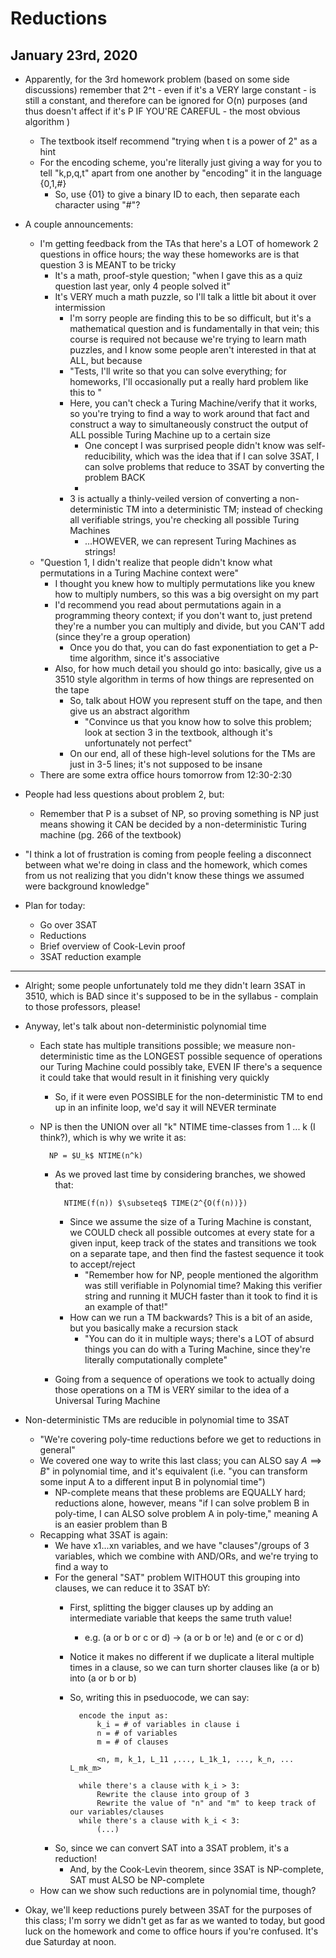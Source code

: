 # Reductions

## January 23rd, 2020

- Apparently, for the 3rd homework problem (based on some side discussions) remember that 2^t - even if it's a VERY large constant - is still a constant, and therefore can be ignored for O(n) purposes (and thus doesn't affect if it's P IF YOU'RE CAREFUL - the most obvious algorithm )
    - The textbook itself recommend "trying when t is a power of 2" as a hint
    - For the encoding scheme, you're literally just giving a way for you to tell "k,p,q,t" apart from one another by "encoding" it in the language {0,1,#}
        - So, use {01} to give a binary ID to each, then separate each character using "#"?

- A couple announcements:
    - I'm getting feedback from the TAs that here's a LOT of homework 2 questions in office hours; the way these homeworks are is that question 3 is MEANT to be tricky
        - It's a math, proof-style question; "when I gave this as a quiz question last year, only 4 people solved it"
        - It's VERY much a math puzzle, so I'll talk a little bit about it over intermission
            - I'm sorry people are finding this to be so difficult, but it's a mathematical question and is fundamentally in that vein; this course is required not because we're trying to learn math puzzles, and I know some people aren't interested in that at ALL, but because
            - "Tests, I'll write so that you can solve everything; for homeworks, I'll occasionally put a really hard problem like this to "
            - Here, you can't check a Turing Machine/verify that it works, so you're trying to find a way to work around that fact and construct a way to simultaneously construct the output of ALL possible Turing Machine up to a certain size
                - One concept I was surprised people didn't know was self-reducibility, which was the idea that if I can solve 3SAT, I can solve problems that reduce to 3SAT by converting the problem BACK
                -
            - 3 is actually a thinly-veiled version of converting a non-deterministic TM into a deterministic TM; instead of checking all verifiable strings, you're checking all possible Turing Machines
                - ...HOWEVER, we can represent Turing Machines as strings!
    - "Question 1, I didn't realize that people didn't know what permutations in a Turing Machine context were"
        - I thought you knew how to multiply permutations like you knew how to multiply numbers, so this was a big oversight on my part
        - I'd recommend you read about permutations again in a programming theory context; if you don't want to, just pretend they're a number you can multiply and divide, but you CAN'T add (since they're a group operation)
            - Once you do that, you can do fast exponentiation to get a P-time algorithm, since it's associative
        - Also, for how much detail you should go into: basically, give us a 3510 style algorithm in terms of how things are represented on the tape
            - So, talk about HOW you represent stuff on the tape, and then give us an abstract algorithm
                - "Convince us that you know how to solve this problem; look at section 3 in the textbook, although it's unfortunately not perfect"
            - On our end, all of these high-level solutions for the TMs are just in 3-5 lines; it's not supposed to be insane
    - There are some extra office hours tomorrow from 12:30-2:30

- People had less questions about problem 2, but:
    - Remember that P is a subset of NP, so proving something is NP just means showing it CAN be decided by a non-deterministic Turing machine (pg. 266 of the textbook)

- "I think a lot of frustration is coming from people feeling a disconnect between what we're doing in class and the homework, which comes from us not realizing that you didn't know these things we assumed were background knowledge"

- Plan for today:
    - Go over 3SAT
    - Reductions
    - Brief overview of Cook-Levin proof
    - 3SAT reduction example
--------------------------------------------------------------------------------

- Alright; some people unfortunately told me they didn't learn 3SAT in 3510, which is BAD since it's supposed to be in the syllabus - complain to those professors, please!

- Anyway, let's talk about non-deterministic polynomial time
    - Each state has multiple transitions possible; we measure non-deterministic time as the LONGEST possible sequence of operations our Turing Machine could possibly take, EVEN IF there's a sequence it could take that would result in it finishing very quickly
        - So, if it were even POSSIBLE for the non-deterministic TM to end up in an infinite loop, we'd say it will NEVER terminate
    - NP is then the UNION over all "k" NTIME time-classes from 1 ... k (I think?), which is why we write it as:

            NP = $U_k$ NTIME(n^k)

        - As we proved last time by considering branches, we showed that:

                NTIME(f(n)) $\subseteq$ TIME(2^{O(f(n))})

            - Since we assume the size of a Turing Machine is constant, we COULD check all possible outcomes at every state for a given input, keep track of the states and transitions we took on a separate tape, and then find the fastest sequence it took to accept/reject
                - "Remember how for NP, people mentioned the algorithm was still verifiable in Polynomial time? Making this verifier string and running it MUCH faster than it took to find it is an example of that!"
            - How can we run a TM backwards? This is a bit of an aside, but you basically make a recursion stack
                - "You can do it in multiple ways; there's a LOT of absurd things you can do with a Turing Machine, since they're literally computationally complete"
        - Going from a sequence of operations we took to actually doing those operations on a TM is VERY similar to the idea of a Universal Turing Machine

- Non-deterministic TMs are reducible in polynomial time to 3SAT
    - "We're covering poly-time reductions before we get to reductions in general"
    - We covered one way to write this last class; you can ALSO say $A \implies B$" in polynomial time, and it's equivalent (i.e. "you can transform some input A to a different input B in polynomial time")
        - NP-complete means that these problems are EQUALLY hard; reductions alone, however, means "if I can solve problem B in poly-time, I can ALSO solve problem A in poly-time," meaning A is an easier problem than B
    - Recapping what 3SAT is again:
        - We have x1...xn variables, and we have "clauses"/groups of 3 variables, which we combine with AND/ORs, and we're trying to find a way to
        - For the general "SAT" problem WITHOUT this grouping into clauses, we can reduce it to 3SAT bY:
            - First, splitting the bigger clauses up by adding an intermediate variable that keeps the same truth value!
                - e.g. (a or b or c or d) -> (a or b or !e) and (e or c or d)
            - Notice it makes no different if we duplicate a literal multiple times in a clause, so we can turn shorter clauses like (a or b) into (a or b or b)
            - So, writing this in pseduocode, we can say:

                    encode the input as:
                        k_i = # of variables in clause i
                        n = # of variables
                        m = # of clauses

                        <n, m, k_1, L_11 ,..., L_1k_1, ..., k_n, ... L_mk_m>

                    while there's a clause with k_i > 3:
                        Rewrite the clause into group of 3
                        Rewrite the value of "n" and "m" to keep track of our variables/clauses
                    while there's a clause with k_i < 3:
                        (...)

        - So, since we can convert SAT into a 3SAT problem, it's a reduction!
            - And, by the Cook-Levin theorem, since 3SAT is NP-complete, SAT must ALSO be NP-complete
    - How can we show such reductions are in polynomial time, though?

- Okay, we'll keep reductions purely between 3SAT for the purposes of this class; I'm sorry we didn't get as far as we wanted to today, but good luck on the homework and come to office hours if you're confused. It's due Saturday at noon.